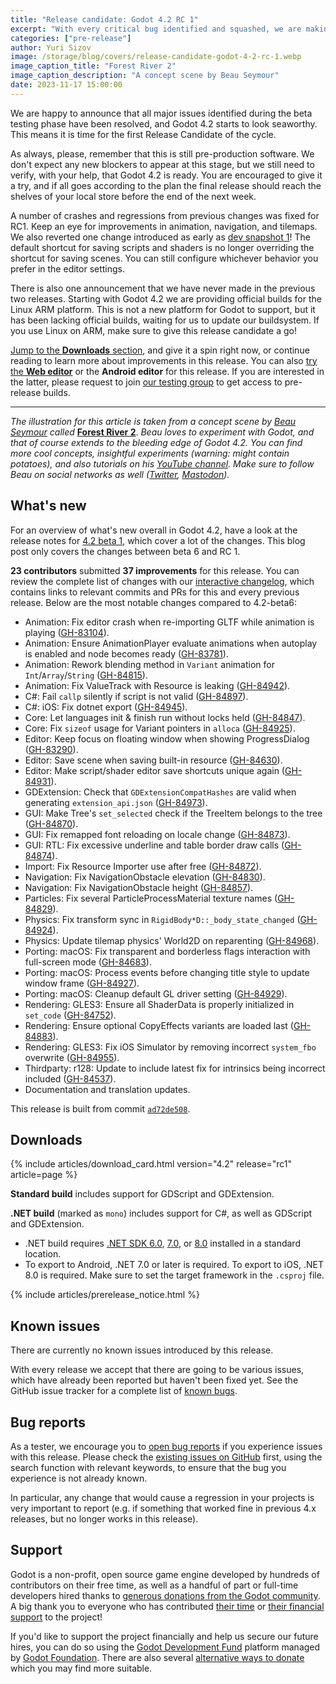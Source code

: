 ```yaml
---
title: "Release candidate: Godot 4.2 RC 1"
excerpt: "With every critical bug identified and squashed, we are making our last turn and preparing to sprint to the finish line with Godot 4.2!"
categories: ["pre-release"]
author: Yuri Sizov
image: /storage/blog/covers/release-candidate-godot-4-2-rc-1.webp
image_caption_title: "Forest River 2"
image_caption_description: "A concept scene by Beau Seymour"
date: 2023-11-17 15:00:00
---
```


We are happy to announce that all major issues identified during the beta testing phase have been resolved, and Godot 4.2 starts to look seaworthy. This means it is time for the first Release Candidate of the cycle.

As always, please, remember that this is still pre-production software. We don't expect any new blockers to appear at this stage, but we still need to verify, with your help, that Godot 4.2 is ready. You are encouraged to give it a try, and if all goes according to the plan the final release should reach the shelves of your local store before the end of the next week.

A number of crashes and regressions from previous changes was fixed for RC1. Keep an eye for improvements in animation, navigation, and tilemaps. We also reverted one change introduced as early as [dev snapshot 1](/article/dev-snapshot-godot-4-2-dev-1)! The default shortcut for saving scripts and shaders is no longer overriding the shortcut for saving scenes. You can still configure whichever behavior you prefer in the editor settings.

There is also one announcement that we have never made in the previous two releases. Starting with Godot 4.2 we are providing official builds for the Linux ARM platform. This is not a new platform for Godot to support, but it has been lacking official builds, waiting for us to update our buildsystem. If you use Linux on ARM, make sure to give this release candidate a go!

[Jump to the **Downloads** section](#downloads), and give it a spin right now, or continue reading to learn more about improvements in this release. You can also [try the **Web editor**](https://editor.godotengine.org/releases/4.2.rc1/) or the **Android editor** for this release. If you are interested in the latter, please request to join [our testing group](https://groups.google.com/g/godot-testers) to get access to pre-release builds.

-----

*The illustration for this article is taken from a concept scene by [Beau Seymour](https://www.youtube.com/@BeauSeymour) called* [**Forest River 2**](https://www.youtube.com/watch?v=r5QWM04ggRU). *Beau loves to experiment with Godot, and that of course extends to the bleeding edge of Godot 4.2. You can find more cool concepts, insightful experiments (warning: might contain potatoes), and also tutorials on his [YouTube channel](https://www.youtube.com/@BeauSeymour). Make sure to follow Beau on social networks as well ([Twitter](https://twitter.com/Bimbam_tm), [Mastodon](https://mastodon.gamedev.place/@Bimbam_tm)).*

## What's new

For an overview of what's new overall in Godot 4.2, have a look at the release notes for [4.2 beta 1](/article/dev-snapshot-godot-4-2-beta-1/), which cover a lot of the changes. This blog post only covers the changes between beta 6 and RC 1.

**23 contributors** submitted **37 improvements** for this release. You can review the complete list of changes with our [interactive changelog](https://godotengine.github.io/godot-interactive-changelog/#4.2-rc1), which contains links to relevant commits and PRs for this and every previous release. Below are the most notable changes compared to 4.2-beta6:

- Animation: Fix editor crash when re-importing GLTF while animation is playing ([GH-83104](https://github.com/godotengine/godot/pull/83104)).
- Animation: Ensure AnimationPlayer evaluate animations when autoplay is enabled and node becomes ready ([GH-83781](https://github.com/godotengine/godot/pull/83781)).
- Animation: Rework blending method in `Variant` animation for `Int`/`Array`/`String` ([GH-84815](https://github.com/godotengine/godot/pull/84815)).
- Animation: Fix ValueTrack with Resource is leaking ([GH-84942](https://github.com/godotengine/godot/pull/84942)).
- C#: Fail `callp` silently if script is not valid ([GH-84897](https://github.com/godotengine/godot/pull/84897)).
- C#: iOS: Fix dotnet export ([GH-84945](https://github.com/godotengine/godot/pull/84945)).
- Core: Let languages init & finish run without locks held ([GH-84847](https://github.com/godotengine/godot/pull/84847)).
- Core: Fix `sizeof` usage for Variant pointers in `alloca` ([GH-84925](https://github.com/godotengine/godot/pull/84925)).
- Editor: Keep focus on floating window when showing ProgressDialog ([GH-83290](https://github.com/godotengine/godot/pull/83290)).
- Editor: Save scene when saving built-in resource ([GH-84630](https://github.com/godotengine/godot/pull/84630)).
- Editor: Make script/shader editor save shortcuts unique again ([GH-84931](https://github.com/godotengine/godot/pull/84931)).
- GDExtension: Check that `GDExtensionCompatHashes` are valid when generating `extension_api.json` ([GH-84973](https://github.com/godotengine/godot/pull/84973)).
- GUI: Make Tree's `set_selected` check if the TreeItem belongs to the tree ([GH-84870](https://github.com/godotengine/godot/pull/84870)).
- GUI: Fix remapped font reloading on locale change ([GH-84873](https://github.com/godotengine/godot/pull/84873)).
- GUI: RTL: Fix excessive underline and table border draw calls ([GH-84874](https://github.com/godotengine/godot/pull/84874)).
- Import: Fix Resource Importer use after free ([GH-84872](https://github.com/godotengine/godot/pull/84872)).
- Navigation: Fix NavigationObstacle elevation ([GH-84830](https://github.com/godotengine/godot/pull/84830)).
- Navigation: Fix NavigationObstacle height ([GH-84857](https://github.com/godotengine/godot/pull/84857)).
- Particles: Fix several ParticleProcessMaterial texture names ([GH-84829](https://github.com/godotengine/godot/pull/84829)).
- Physics: Fix transform sync in `RigidBody*D::_body_state_changed` ([GH-84924](https://github.com/godotengine/godot/pull/84924)).
- Physics: Update tilemap physics' World2D on reparenting ([GH-84968](https://github.com/godotengine/godot/pull/84968)).
- Porting: macOS: Fix transparent and borderless flags interaction with full-screen mode ([GH-84683](https://github.com/godotengine/godot/pull/84683)).
- Porting: macOS: Process events before changing title style to update window frame ([GH-84927](https://github.com/godotengine/godot/pull/84927)).
- Porting: macOS: Cleanup default GL driver setting ([GH-84929](https://github.com/godotengine/godot/pull/84929)).
- Rendering: GLES3: Ensure all ShaderData is properly initialized in `set_code` ([GH-84752](https://github.com/godotengine/godot/pull/84752)).
- Rendering: Ensure optional CopyEffects variants are loaded last ([GH-84883](https://github.com/godotengine/godot/pull/84883)).
- Rendering: GLES3: Fix iOS Simulator by removing incorrect `system_fbo` overwrite ([GH-84955](https://github.com/godotengine/godot/pull/84955)).
- Thirdparty: r128: Update to include latest fix for intrinsics being incorrect included ([GH-84537](https://github.com/godotengine/godot/pull/84537)).
- Documentation and translation updates.

This release is built from commit [`ad72de508`](https://github.com/godotengine/godot/commit/ad72de508363ca8d10c6b148be44a02cdf12be13).

## Downloads

{% include articles/download_card.html version="4.2" release="rc1" article=page %}

**Standard build** includes support for GDScript and GDExtension.

**.NET build** (marked as `mono`) includes support for C#, as well as GDScript and GDExtension.
- .NET build requires [.NET SDK 6.0](https://dotnet.microsoft.com/en-us/download/dotnet/6.0), [7.0](https://dotnet.microsoft.com/en-us/download/dotnet/7.0), or [8.0](https://dotnet.microsoft.com/en-us/download/dotnet/8.0) installed in a standard location.
- To export to Android, .NET 7.0 or later is required. To export to iOS, .NET 8.0 is required. Make sure to set the target framework in the `.csproj` file.

{% include articles/prerelease_notice.html %}

## Known issues

There are currently no known issues introduced by this release.

With every release we accept that there are going to be various issues, which have already been reported but haven't been fixed yet. See the GitHub issue tracker for a complete list of [known bugs](https://github.com/godotengine/godot/issues?q=is%3Aissue+is%3Aopen+label%3Abug+).

## Bug reports

As a tester, we encourage you to [open bug reports](https://github.com/godotengine/godot/issues) if you experience issues with this release. Please check the [existing issues on GitHub](https://github.com/godotengine/godot/issues) first, using the search function with relevant keywords, to ensure that the bug you experience is not already known.

In particular, any change that would cause a regression in your projects is very important to report (e.g. if something that worked fine in previous 4.x releases, but no longer works in this release).

## Support

Godot is a non-profit, open source game engine developed by hundreds of contributors on their free time, as well as a handful of part or full-time developers hired thanks to [generous donations from the Godot community](https://fund.godotengine.org/). A big thank you to everyone who has contributed [their time](https://github.com/godotengine/godot/blob/master/AUTHORS.md) or [their financial support](https://github.com/godotengine/godot/blob/master/DONORS.md) to the project!

If you'd like to support the project financially and help us secure our future hires, you can do so using the [Godot Development Fund](https://fund.godotengine.org/) platform managed by [Godot Foundation](https://godot.foundation/). There are also several [alternative ways to donate](/donate) which you may find more suitable.
